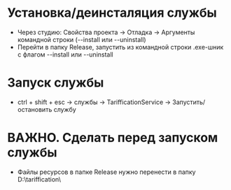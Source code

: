 # Установка/деинсталяция службы
* Через студию: Свойства проекта -> Отладка -> Аргументы командной строки (--install или --uninstall)
* Перейти в папку Release, запустить из командной строки .exe-шник с флагом --install или --uninstall

# Запуск службы
* ctrl + shift + esc -> службы -> TarifficationService -> Запустить/остановить службу

# ВАЖНО. Сделать перед запуском службы 
* Файлы ресурсов в папке Release нужно перенести в папку D:\\tariffication\ 
